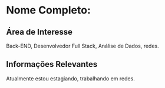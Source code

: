 # Nome Completo: <seu nome aqui>

## Área de Interesse
 Back-END, Desenvolvedor Full Stack, Análise de Dados, redes.

## Informações Relevantes
Atualmente estou estagiando, trabalhando em redes.

